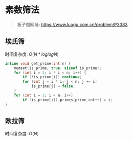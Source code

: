 # 素数筛法

> 板子题网址: https://www.luogu.com.cn/problem/P3383

## 埃氏筛

时间复杂度: $O(N*loglogN)$

```cpp
inline void get_prime(int n) {
    memset(is_prime, true, sizeof is_prime);
    for (int i = 2; i * i < n; i++) {
        if (!is_prime[i]) continue;
        for (int j = i * i; j < n; j += i)
            is_prime[j] = false;
    }
    for (int i = 2; i < n; i++)
        if (is_prime[i]) primes[prime_cnt++] = i;
}
```

## 欧拉筛

时间复杂度: $O(N)$

```cpp

```
